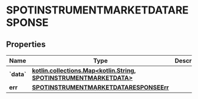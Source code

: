 
# SPOTINSTRUMENTMARKETDATARESPONSE

## Properties
Name | Type | Description | Notes
------------ | ------------- | ------------- | -------------
**&#x60;data&#x60;** | [**kotlin.collections.Map&lt;kotlin.String, SPOTINSTRUMENTMARKETDATA&gt;**](SPOTINSTRUMENTMARKETDATA.md) |  |  [optional]
**err** | [**SPOTINSTRUMENTMARKETDATARESPONSEErr**](SPOTINSTRUMENTMARKETDATARESPONSEErr.md) |  |  [optional]



